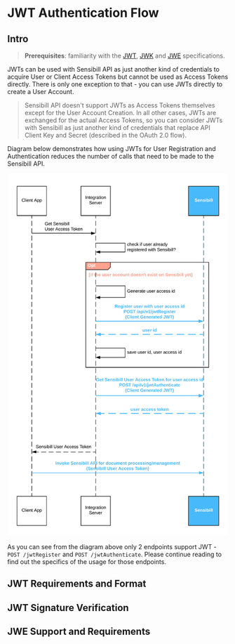 # JWT Authentication Flow

## Intro

> **Prerequisites**: familiarity with the [JWT](https://datatracker.ietf.org/doc/html/rfc7519), [JWK](https://datatracker.ietf.org/doc/html/rfc7517) and [JWE](https://datatracker.ietf.org/doc/html/rfc7516) specifications.

JWTs can be used with Sensibill API as just another kind of credentials to acquire User or Client Access Tokens but cannot be used as Access Tokens directly. There is only one exception to that - you can use JWTs directly to create a User Account.

>Sensibill API doesn't support JWTs as Access Tokens themselves except for the User Account Creation. In all other cases, JWTs are exchanged for the actual Access Tokens, so you can consider JWTs with Sensibill as just another kind of credentials that replace API Client Key and Secret (described in the OAuth 2.0 flow).

Diagram below demonstrates how using JWTs for User Registration and Authentication reduces the number of calls that need to be made to the Sensibill API.

![JWT Auth Flow](../assets/images/jwt-flow.png 'JWT Auth and Registration Flow')

As you can see from the diagram above only 2 endpoints support JWT - `POST /jwtRegister` and `POST /jwtAuthenticate`. Please continue reading to find out the specifics of the usage for those endpoints.

## JWT Requirements and Format

## JWT Signature Verification

## JWE Support and Requirements